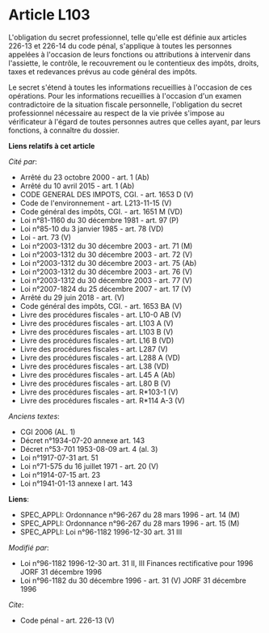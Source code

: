 # Article L103

L'obligation du secret professionnel, telle qu'elle est définie aux articles 226-13 et 226-14 du code pénal, s'applique à
toutes les personnes appelées à l'occasion de leurs fonctions ou attributions à intervenir dans l'assiette, le contrôle, le
recouvrement ou le contentieux des impôts, droits, taxes et redevances prévus au code général des impôts. 

Le secret s'étend à toutes les informations recueillies à l'occasion de ces opérations. Pour les informations recueillies à
l'occasion d'un examen contradictoire de la situation fiscale personnelle, l'obligation du secret professionnel nécessaire au
respect de la vie privée s'impose au vérificateur à l'égard de toutes personnes autres que celles ayant, par leurs fonctions,
à connaître du dossier.

**Liens relatifs à cet article**

_Cité par_:

  - Arrêté du 23 octobre 2000 - art. 1 (Ab)
  - Arrêté du 10 avril 2015 - art. 1 (Ab)
  - CODE GENERAL DES IMPOTS, CGI. - art. 1653 D (V)
  - Code de l'environnement - art. L213-11-15 (V)
  - Code général des impôts, CGI. - art. 1651 M (VD)
  - Loi n°81-1160 du 30 décembre 1981 - art. 97 (P)
  - Loi n°85-10 du 3 janvier 1985 - art. 78 (VD)
  - Loi - art. 73 (V)
  - Loi n°2003-1312 du 30 décembre 2003 - art. 71 (M)
  - Loi n°2003-1312 du 30 décembre 2003 - art. 72 (V)
  - Loi n°2003-1312 du 30 décembre 2003 - art. 75 (Ab)
  - Loi n°2003-1312 du 30 décembre 2003 - art. 76 (V)
  - Loi n°2003-1312 du 30 décembre 2003 - art. 77 (V)
  - Loi n°2007-1824 du 25 décembre 2007 - art. 17 (V)
  - Arrêté du 29 juin 2018 - art. (V)
  - Code général des impôts, CGI. - art. 1653 BA (V)
  - Livre des procédures fiscales - art. L10-0 AB (V)
  - Livre des procédures fiscales - art. L103 A (V)
  - Livre des procédures fiscales - art. L103 B (V)
  - Livre des procédures fiscales - art. L16 B (VD)
  - Livre des procédures fiscales - art. L287 (V)
  - Livre des procédures fiscales - art. L288 A (VD)
  - Livre des procédures fiscales - art. L38 (VD)
  - Livre des procédures fiscales - art. L45 A (Ab)
  - Livre des procédures fiscales - art. L80 B (V)
  - Livre des procédures fiscales - art. R*103-1 (V)
  - Livre des procédures fiscales - art. R*114 A-3 (V)

_Anciens textes_:

  - CGI 2006 (AL. 1)
  - Décret n°1934-07-20 annexe art. 143
  - Décret n°53-701 1953-08-09 art. 4 (al. 3)
  - Loi n°1917-07-31 art. 51
  - Loi n°71-575 du 16 juillet 1971 - art. 20 (V)
  - Loi n°1914-07-15 art. 23
  - Loi n°1941-01-13 annexe I art. 143

**Liens**:

  - SPEC_APPLI: Ordonnance n°96-267 du 28 mars 1996 - art. 14 (M)
  - SPEC_APPLI: Ordonnance n°96-267 du 28 mars 1996 - art. 15 (M)
  - SPEC_APPLI: Loi n°96-1182 1996-12-30 art. 31 III

_Modifié par_:

  - Loi n°96-1182 1996-12-30 art. 31 II, III Finances rectificative pour 1996 JORF 31 décembre 1996
  - Loi n°96-1182 du 30 décembre 1996 - art. 31 (V) JORF 31 décembre 1996

_Cite_:

  - Code pénal - art. 226-13 (V)
